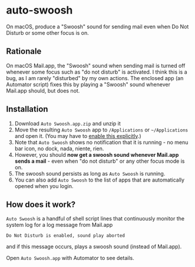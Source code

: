 # auto-swoosh

On macOS, produce a "Swoosh" sound for sending mail even when Do Not Disturb or some other focus is on.

## Rationale

On macOS Mail.app, the "Swoosh" sound when sending mail is turned off whenever some focus such as "do not disturb" is activated.
I think this is a bug, as I am rarely "disturbed" by my own actions.
The enclosed app (an Automator script) fixes this by playing a "Swoosh" sound whenever Mail.app should, but does not.

## Installation

1. Download `Auto Swoosh.app.zip` and unzip it
2. Move the resulting `Auto Swoosh` app to `/Applications` or `~/Applications` and open it. (You may have to [enable this explicitly](https://www.macworld.com/article/672947/how-to-open-a-mac-app-from-an-unidentified-developer.html).)
3. Note that `Auto Swoosh` shows no notification that it is running - no menu bar icon, no dock, nada, niente, rien.
4. However, you should **now get a swoosh sound whenever Mail.app sends a mail** - even when "do not disturb" or any other focus mode is on.
5. The swoosh sound persists as long as `Auto Swoosh` is running.
6. You can also add `Auto Swoosh` to the list of apps that are automatically opened when you login.


## How does it work?

`Auto Swoosh` is a handful of shell script lines that continuously monitor the system log for a log message from Mail.app

    Do Not Disturb is enabled, sound play aborted

and if this message occurs, plays a swoosh sound (instead of Mail.app).

Open `Auto Swoosh.app` with Automator to see details.
